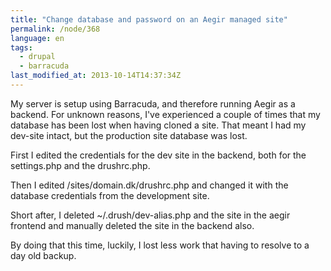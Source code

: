 ```yaml
---
title: "Change database and password on an Aegir managed site"
permalink: /node/368
language: en
tags:
  - drupal
  - barracuda
last_modified_at: 2013-10-14T14:37:34Z
---
```


My server is setup using Barracuda, and therefore running Aegir as a backend. For unknown reasons, I've experienced a couple of times that my database has been lost when having cloned a site. That meant I had my dev-site intact, but the production site database was lost.

First I edited the credentials for the dev site in the backend, both for the settings.php and the drushrc.php.

Then I edited /sites/domain.dk/drushrc.php and changed it with the database credentials from the development site.

Short after, I deleted ~/.drush/dev-alias.php and the site in the aegir frontend and manually deleted the site in the backend also.

By doing that this time, luckily, I lost less work that having to resolve to a day old backup.
